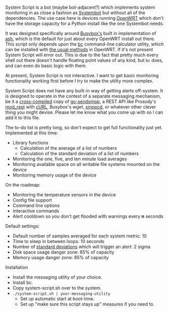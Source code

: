 System Script is a bot (maybe bot-adjacent?) which implements system monitoring in as close a fashion as [Systembot](/system_bot) but without all of the dependencies.  The use case here is devices running [OpenWRT](https://openwrt.org/) which don't have the storage capacity for a Python install like the one Systembot needs.

It was designed specifically around [Busybox's](https://busybox.net/about.html) built in implementation of [ash](https://linux.die.net/man/1/ash), which is the default for just about every OpenWRT install out there.  This script only depends upon the [bc](https://www.gnu.org/software/bc/manual/html_mono/bc.html) command-line calculator utility, which can be installed with [the usual methods](https://openwrt.org/packages/start) in OpenWRT.  If it's not present System Script will error out.  This is due to the fact that pretty much every shell out there doesn't handle floating point values of any kind, but `bc` does, and can even do basic logic with them.

At present, System Script is not interactive.  I want to get basic monitoring functionality working first before I try to make the utility more complex.

System Script does not have any built-in way of getting alerts off-system.  It is designed to operate in the context of a separate messaging mechanism, be it a [cross-compiled](https://drwho.virtadpt.net/archive/2021-03-01/cross-compiling-go-sendxmpp/) copy of [go-sendxmpp](https://salsa.debian.org/mdosch/go-sendxmpp), a REST API like Prosody's [mod_rest](https://modules.prosody.im/mod_rest.html) with [cURL](https://curl.se/), Busybox's wget, [xmppcd](https://github.com/stanson-ch/xmppcd), or whatever other clever thing you might devise.  Please let me know what you come up with so I can add it to this file.

The to-do list is pretty long, so don't expect to get full functionality just yet.  Implemented at this time:

* Library functions
    * Calculation of the average of a list of numbers
    * Calculation of the standard deviation of a list of numbers
* Monitoring the one, five, and ten minute load averages
* Monitoring available space on all writable file systems mounted on the device
* Monitoring memory usage of the device

On the roadmap:

* Monitoring the temperature sensors in the device
* Config file support
* Command line options
* Interactive commands
* Alert cooldown so you don't get flooded with warnings every __n__ seconds

Default settings:

* Default number of samples averaged for each system metric: 10
* Time to sleep in between loops: 10 seconds
* Number of [standard deviations](https://www.mathsisfun.com/data/standard-deviation.html) which will trigger an alert: 2 sigma
* Disk space usage danger zone: 85% of capacity
* Memory usage danger zone: 85% of capacity

Installation

* Install the messaging utility of your choice.
* Install bc.
* Copy system-script.sh over to the system.
* `./system-script.sh | your-messaging-utility`
    * Set up automatic start at boot-time.
    * Set up "make sure this script stays up" measures if you need to.

